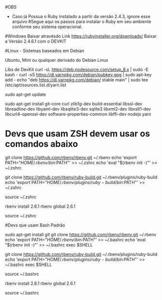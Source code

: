 #OBS

- Caso já Possua o Ruby instalado a partir da versão 2.4.3, ignore esse arquivo
  #Segue aqui os passos para instalar o Ruby em seu ambiente conforme seu sistema operacional.

#Windows
Baixar atravésdo Link
https://rubyinstaller.org/downloads/
Baixar a Versão 2.4.6.1 com o DEVKIT

#Linux - Sistemas baseados em Debian

Ubuntu, Mint ou qualquer derivado do Debian Linux

Libs de DevKit
curl -sL https://deb.nodesource.com/setup_8.x | sudo -E bash -
curl -sS https://dl.yarnpkg.com/debian/pubkey.gpg | sudo apt-key add -
echo "deb https://dl.yarnpkg.com/debian/ stable main" | sudo tee /etc/apt/sources.list.d/yarn.list

sudo apt-get update

sudo apt-get install git-core curl zlib1g-dev build-essential libssl-dev libreadline-dev libyaml-dev libsqlite3-dev sqlite3 libxml2-dev libxslt1-dev libcurl4-openssl-dev software-properties-common libffi-dev nodejs yarn

# Devs que usam ZSH devem usar os comandos abaixo

git clone https://github.com/rbenv/rbenv.git ~/.rbenv
echo 'export PATH="$HOME/.rbenv/bin:$PATH"' >> ~/.zshrc
echo 'eval "\$(rbenv init -)"' >> ~/.zshrc

git clone https://github.com/rbenv/ruby-build.git ~/.rbenv/plugins/ruby-build
echo 'export PATH="$HOME/.rbenv/plugins/ruby-build/bin:$PATH"' >> ~/.zshrc

source ~/.zshrc

rbenv install 2.6.1
rbenv global 2.6.1

source ~/.zshrc

#Devs que usam Bash Padrão

sudo apt-get install git
git clone https://github.com/rbenv/rbenv.git ~/.rbenv
echo 'export PATH="$HOME/.rbenv/bin:$PATH"' >> ~/.bashrc
echo 'eval "$(rbenv init -)"' >> ~/.bashrc
exec $SHELL

git clone https://github.com/rbenv/ruby-build.git ~/.rbenv/plugins/ruby-build
echo 'export PATH="$HOME/.rbenv/plugins/ruby-build/bin:$PATH"' >> ~/.bashrc
exec \$SHELL

source ~/.bashrc

rbenv install 2.6.1
rbenv global 2.6.1

source ~/.bashrc
